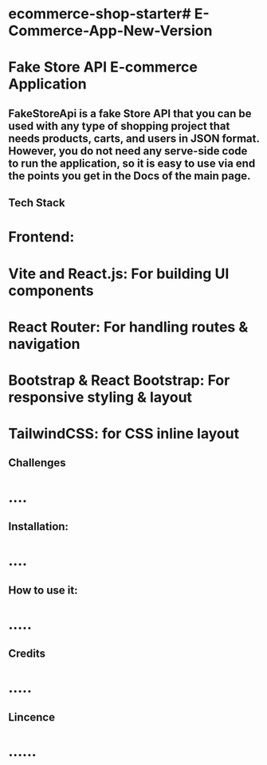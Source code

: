 # ecommerce-shop-starter# E-Commerce-App-New-Version

# Fake Store API E-commerce Application

## FakeStoreApi is a fake Store API that you can be used with any type of shopping project that needs products, carts, and users in JSON format. However, you do not need any serve-side code to run the application, so it is easy to use via end the points you get in the Docs of the main page.

## Tech Stack

# Frontend:

# Vite and React.js: For building UI components

# React Router: For handling routes & navigation

# Bootstrap & React Bootstrap: For responsive styling & layout

# TailwindCSS: for CSS inline layout

## Challenges

# ....

## Installation:

# ....

## How to use it:

# .....

## Credits

# .....

## Lincence

# ......
